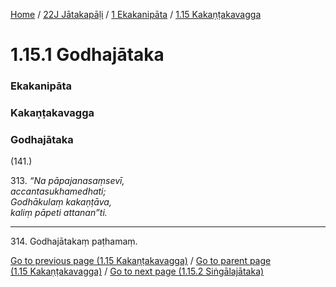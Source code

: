 
[Home](/) / [22J Jātakapāḷi](../../../22J.md) / [1 Ekakanipāta](../../1.md) / [1.15 Kakaṇṭakavagga](../1.15.md)

# 1.15.1 Godhajātaka

### Ekakanipāta

### Kakaṇṭakavagga

### Godhajātaka

(141.)

313\. _“Na pāpajanasaṃsevī,_  
_accantasukhamedhati;_  
_Godhākulaṃ kakaṇṭāva,_  
_kaliṃ pāpeti attanan”ti._  


---

314\. Godhajātakaṃ paṭhamaṃ.



[Go to previous page (1.15 Kakaṇṭakavagga)](../1.15.md) / [Go to parent page (1.15 Kakaṇṭakavagga)](../1.15.md) / [Go to next page (1.15.2 Siṅgālajātaka)](1.15.2.md)


